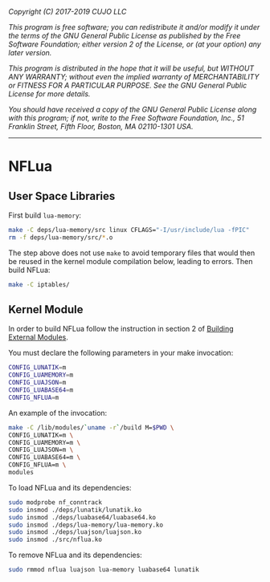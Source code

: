 _Copyright (C) 2017-2019  CUJO LLC_

_This program is free software; you can redistribute it and/or modify_
_it under the terms of the GNU General Public License as published by_
_the Free Software Foundation; either version 2 of the License, or_
_(at your option) any later version._

_This program is distributed in the hope that it will be useful,_
_but WITHOUT ANY WARRANTY; without even the implied warranty of_
_MERCHANTABILITY or FITNESS FOR A PARTICULAR PURPOSE.  See the_
_GNU General Public License for more details._

_You should have received a copy of the GNU General Public License along_
_with this program; if not, write to the Free Software Foundation, Inc.,_
_51 Franklin Street, Fifth Floor, Boston, MA 02110-1301 USA._
- - -

NFLua
=====

User Space Libraries
--------------------

First build `lua-memory`:
```bash
make -C deps/lua-memory/src linux CFLAGS="-I/usr/include/lua -fPIC"
rm -f deps/lua-memory/src/*.o
```
The step above does not use `make` to avoid temporary files that would then be reused in the kernel module compilation below, leading to errors.
Then build NFLua:
```bash
make -C iptables/
```

Kernel Module
-------------

In order to build NFLua follow the instruction in section 2 of [Building External Modules](https://www.kernel.org/doc/Documentation/kbuild/modules.txt).

You must declare the following parameters in your make invocation:

```bash
CONFIG_LUNATIK=m
CONFIG_LUAMEMORY=m
CONFIG_LUAJSON=m
CONFIG_LUABASE64=m
CONFIG_NFLUA=m
```

An example of the invocation:

```bash
make -C /lib/modules/`uname -r`/build M=$PWD \
CONFIG_LUNATIK=m \
CONFIG_LUAMEMORY=m \
CONFIG_LUAJSON=m \
CONFIG_LUABASE64=m \
CONFIG_NFLUA=m \
modules
```

To load NFLua and its dependencies:

```bash
sudo modprobe nf_conntrack
sudo insmod ./deps/lunatik/lunatik.ko
sudo insmod ./deps/luabase64/luabase64.ko
sudo insmod ./deps/lua-memory/lua-memory.ko
sudo insmod ./deps/luajson/luajson.ko
sudo insmod ./src/nflua.ko
```

To remove NFLua and its dependencies:
```bash
sudo rmmod nflua luajson lua-memory luabase64 lunatik
```